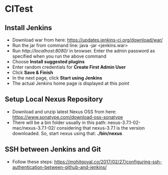 # CITest

## Install Jenkins

* Download war from here: https://updates.jenkins-ci.org/download/war/
* Run the jar from command line: java -jar <jenkins.war>
* Run *http://localhost:8080/* in browser. Enter the admin password as specified when you run the above command
* Choose **Install suggested plugins**
* Enter random credentials for **Create First Admin User**
* Click **Save & Finish**
* In the next page, click **Start using Jenkins**
* The actual Jenkins home page is displayed at this point

## Setup Local Nexus Repository

* Download and unzip latest Nexus OSS from here: https://www.sonatype.com/download-oss-sonatype
* There will be a bin folder usually in this path: nexus-3.7.1-02-mac/nexus-3.7.1-02/ considering that nexus-3.7.1 is the version downloaded. So, start nexus using that: **./bin/nexus**

## SSH between Jenkins and Git
* Follow these steps: https://mohitgoyal.co/2017/02/27/configuring-ssh-authentication-between-github-and-jenkins/
